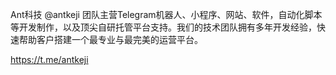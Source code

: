 Ant科技 @antkeji 团队主营Telegram机器人、小程序、网站、软件，自动化脚本等开发制作，以及顶尖自研托管平台支持。我们的技术团队拥有多年开发经验，快速帮助客户搭建一个最专业与最完美的运营平台。 

https://t.me/antkeji
